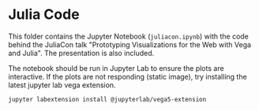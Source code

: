 # Julia Code

This folder contains the Jupyter Notebook (`juliacon.ipynb`) with the code behind the JuliaCon talk "Prototyping Visualizations for the Web with Vega and Julia".  The presentation is also included.

The notebook should be run in Jupyter Lab to ensure the plots are interactive.  If the plots are not responding (static image), try installing the latest jupyter lab vega extension.

```
jupyter labextension install @jupyterlab/vega5-extension
```
